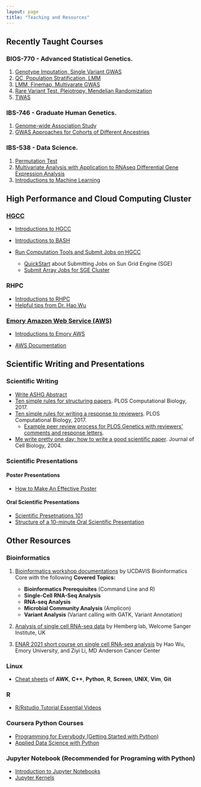 ```yaml
---
layout: page
title: "Teaching and Resources"
---
```


## Recently Taught Courses

### BIOS-770 - Advanced Statistical Genetics.
1. <a href="../assets/CourseSlides/BiostatStatisticalGenetics/GWAS_Lecture1_GWAS.pdf">Genotype Imputation, Single Variant GWAS</a> 
2. <a href="../assets/CourseSlides/BiostatStatisticalGenetics/GWAS_Lecture2_GWAS.pdf">QC, Population Stratification, LMM</a>  
3. <a href="../assets/CourseSlides/BiostatStatisticalGenetics/GWAS_Lecture3_GWAS.pdf">LMM, Finemap, Multivarate GWAS</a> 
4. <a href="../assets/CourseSlides/BiostatStatisticalGenetics/GWAS_Lecture4_GWAS.pdf">Rare Variant Test, Pleiotropy, Mendelian Randomization</a>  
5. <a href="../assets/CourseSlides/BiostatStatisticalGenetics/TWAS_Lecture.pdf">TWAS</a>  

### IBS-746 - Graduate Human Genetics.
1. <a href="../assets/CourseSlides/GraduateHumanGenetics/IBS746_Yang_association_2021_1.pdf">Genome-wide Association Study</a>
2. <a href="../assets/CourseSlides/GraduateHumanGenetics/IBS746_Yang_association_2021_2.pdf">GWAS Approaches for Cohorts of Different Ancestries</a> 

### IBS-538 - Data Science.
1. <a href="../assets/CourseSlides/DataScience/PermutationTest.pdf"> Permutation Test</a>  
2. <a href="../assets/CourseSlides/DataScience/MultivariateAnalysis.pdf"> Multivariate Analysis with Application to RNAseq Differential Gene Expression Analysis</a> 
3. <a href="../assets/CourseSlides/DataScience/MachineLearning.pdf"> Introductions to Machine Learning</a> 

## High Performance and Cloud Computing Cluster 
### [HGCC](https://hgcc.genetics.emory.edu/)
* <a href="../assets/ComputationSlides/HGCC_StartGuide_1.html">Introductions to HGCC</a>


* <a href="../assets/ComputationSlides/BASH.pdf">Introductions to BASH</a>


* <a href="../assets/ComputationSlides/HGCC_StartGuide_2.html">Run Computation Tools and Submit Jobs on HGCC</a>
	* [QuickStart](http://star.mit.edu/cluster/docs/0.92rc2/guides/sge.html) about Submitting Jobs on Sun Grid Engine (SGE)
	* <a href="../assets/ComputationSlides/ArrayJob.pdf" target="_self"> Submit Array Jobs for SGE Cluster</a>


### RHPC

* <a href="../assets/ComputationSlides/RSPH_HPC_StartGuide_Yang.html" target="_self"> Introductions to RHPC</a>
* [Helpful tips from Dr. Hao Wu](https://www.haowulab.org//pages/computing.html)

### [Emory Amazon Web Service (AWS)](https://aws.emory.edu/)

* <a href="../assets/ComputationSlides/EmoryAWS_StartGuide_Yang.html">Introductions to Emory AWS</a>

* [AWS Documentation](https://docs.aws.amazon.com/index.html)


## Scientific Writing and Presentations
### Scientific Writing
* <a href="../assets/ComputationSlides/Write_ASHG_Abstract.html" target="_self"> Write ASHG Abstract</a>
* [Ten simple rules for structuring papers](https://doi.org/10.1371/journal.pcbi.1005619). PLOS Computational Biology, 2017.
* [Ten simple rules for writing a response to reviewers](https://doi.org/10.1371/journal.pcbi.1005730). PLOS Computational Biology, 2017. 
  * [Example peer review process for PLOS Genetics with reviewers' comments and response letters](https://doi.org/10.1371/journal.pgen.1009482.r002).
* [Me write pretty one day: how to write a good scientific paper](https://doi.org/10.1083/jcb.200403137). Journal of Cell Biology, 2004.
  
### Scientific Presentations
#### Poster Presentations
* [How to Make An Effective Poster](https://urc.ucdavis.edu/sites/g/files/dgvnsk3561/files/local_resources/documents/pdf_documents/How_To_Make_an_Effective_Poster2.pdf)

#### Oral Scientific Presentations
* [Scientific Presetnations 101](https://www.med.upenn.edu/mdresearchopps/assets/user-content/Resources/Howtogivepresentations2014.pdf)
* [Structure of a 10-minute Oral Scientific Presentation](https://dornsife.usc.edu/assets/sites/605/docs/Tips_10_minute_Scientific_PowerPoint_Presentation_Meds_490.pdf)


## Other Resources

### Bioinformatics

1. [Bioinformatics workshop documentations](https://ucdavis-bioinformatics-training.github.io/) by UCDAVIS Bioinformatics Core with the following **Covered Topics:**
	* **Bioinformatics Prerequisites** (Command Line and R)
	* **Single-Cell RNA-Seq Analysis**	
	* **RNA-seq Analysis**
	* **Microbial Community Analysis** (Amplicon)
	* **Variant Analysis** (Variant calling with GATK, Variant Annotation)

2. [Analysis of single cell RNA-seq data](https://scrnaseq-course.cog.sanger.ac.uk/website/index.html) by Hemberg lab, Welcome Sanger Institute, UK

3. [ENAR 2021 short course on single cell RNA-seq analysis](https://www.haowulab.org/teaching/ENAR2021/scRNAseq.html) by Hao Wu, Emory University, and Ziyi Li, MD Anderson Cancer Center

### Linux
* [Cheat sheets](https://infoplatter.wordpress.com/2014/04/06/bioinformaticians-pocket-reference/) of **AWK**, **C++**, **Python**, **R**, **Screen**, **UNIX**, **Vim**, **Git**

### R
* [R/Rstudio Tutorial Essential Videos](https://resources.rstudio.com/)

### Coursera Python Courses
* [Programming for Everybody (Getting Started with Python)](https://www.coursera.org/learn/python)
* [Applied Data Science with Python](https://www.coursera.org/specializations/data-science-python#courses)

### Jupyter Notebook (Recommended for Programing with Python)
* [Introduction to Jupyter Notebooks](https://programminghistorian.org/en/lessons/jupyter-notebooks)
* [Jupyter Kernels](https://github.com/jupyter/jupyter/wiki/Jupyter-kernels)
